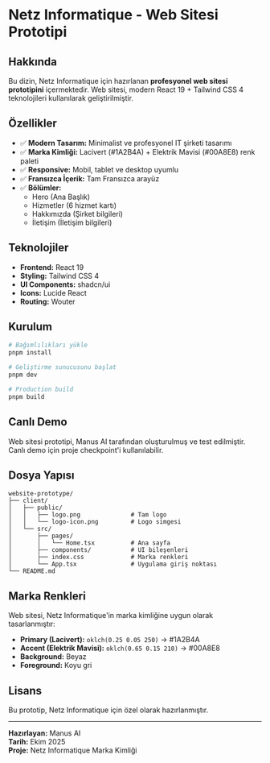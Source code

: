 # Netz Informatique - Web Sitesi Prototipi

## Hakkında

Bu dizin, Netz Informatique için hazırlanan **profesyonel web sitesi prototipini** içermektedir. Web sitesi, modern React 19 + Tailwind CSS 4 teknolojileri kullanılarak geliştirilmiştir.

## Özellikler

- ✅ **Modern Tasarım:** Minimalist ve profesyonel IT şirketi tasarımı
- ✅ **Marka Kimliği:** Lacivert (#1A2B4A) + Elektrik Mavisi (#00A8E8) renk paleti
- ✅ **Responsive:** Mobil, tablet ve desktop uyumlu
- ✅ **Fransızca İçerik:** Tam Fransızca arayüz
- ✅ **Bölümler:**
  - Hero (Ana Başlık)
  - Hizmetler (6 hizmet kartı)
  - Hakkımızda (Şirket bilgileri)
  - İletişim (İletişim bilgileri)

## Teknolojiler

- **Frontend:** React 19
- **Styling:** Tailwind CSS 4
- **UI Components:** shadcn/ui
- **Icons:** Lucide React
- **Routing:** Wouter

## Kurulum

```bash
# Bağımlılıkları yükle
pnpm install

# Geliştirme sunucusunu başlat
pnpm dev

# Production build
pnpm build
```

## Canlı Demo

Web sitesi prototipi, Manus AI tarafından oluşturulmuş ve test edilmiştir. Canlı demo için proje checkpoint'i kullanılabilir.

## Dosya Yapısı

```
website-prototype/
├── client/
│   ├── public/
│   │   ├── logo.png              # Tam logo
│   │   └── logo-icon.png         # Logo simgesi
│   └── src/
│       ├── pages/
│       │   └── Home.tsx          # Ana sayfa
│       ├── components/           # UI bileşenleri
│       ├── index.css             # Marka renkleri
│       └── App.tsx               # Uygulama giriş noktası
└── README.md
```

## Marka Renkleri

Web sitesi, Netz Informatique'in marka kimliğine uygun olarak tasarlanmıştır:

- **Primary (Lacivert):** `oklch(0.25 0.05 250)` → #1A2B4A
- **Accent (Elektrik Mavisi):** `oklch(0.65 0.15 210)` → #00A8E8
- **Background:** Beyaz
- **Foreground:** Koyu gri

## Lisans

Bu prototip, Netz Informatique için özel olarak hazırlanmıştır.

---

**Hazırlayan:** Manus AI  
**Tarih:** Ekim 2025  
**Proje:** Netz Informatique Marka Kimliği

